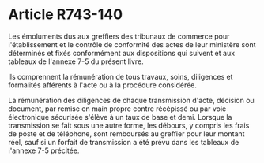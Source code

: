 # Article R743-140

Les émoluments dus aux greffiers des tribunaux de commerce pour l'établissement et le contrôle de conformité des actes de leur ministère sont déterminés et fixés conformément aux dispositions qui suivent et aux tableaux de l'annexe 7-5 du présent livre.

Ils comprennent la rémunération de tous travaux, soins, diligences et formalités afférents à l'acte ou à la procédure considérée.

La rémunération des diligences de chaque transmission d'acte, décision ou document, par remise en main propre contre récépissé ou par voie électronique sécurisée s'élève à un taux de base et demi. Lorsque la transmission se fait sous une autre forme, les débours, y compris les frais de poste et de téléphone, sont remboursés au greffier pour leur montant réel, sauf si un forfait de transmission a été prévu dans les tableaux de l'annexe 7-5 précitée.
